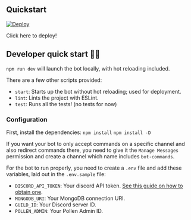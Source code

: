 ## Quickstart

<a href="https://heroku.com/deploy?template=https://github.com/1Hive/pollen-bot">
<img src="https://www.herokucdn.com/deploy/button.svg" alt="Deploy">
</a>

Click here to deploy!

## Developer quick start 👩‍💻

`npm run dev` will launch the bot locally, with hot reloading included.

There are a few other scripts provided:

- `start`: Starts up the bot without hot reloading; used for deployment.
- `lint`: Lints the project with ESLint.
- `test`: Runs all the tests! (no tests for now)

### Configuration

First, install the dependencies:
`npm install`
`npm install -D`

If you want your bot to only accept commands on a specific channel and also redirect commands there, you need to give it the `Manage Messages` permission and create a channel which name includes `bot-commands`.

For the bot to run properly, you need to create a `.env` file and add these variables, laid out in the `.env.sample` file:

- `DISCORD_API_TOKEN`: Your discord API token. [See this guide on how to obtain one](https://github.com/reactiflux/discord-irc/wiki/Creating-a-discord-bot-&-getting-a-token).
- `MONGODB_URI`: Your MongoDB connection URI.
- `GUILD_ID`: Your Discord server ID.
- `POLLEN_ADMIN`: Your Pollen Admin ID.
